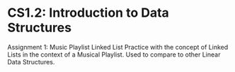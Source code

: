 # CS1.2: Introduction to Data Structures

Assignment 1: Music Playlist Linked List
Practice with the concept of Linked Lists in the context of a Musical Playlist. Used to compare to other Linear Data Structures.
